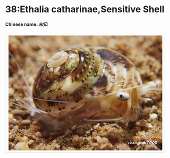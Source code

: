 # 38:Ethalia catharinae,Sensitive Shell

#### Chinese name: 未知

![](../../.gitbook/assets/ethalia-catharinae.jpg)



